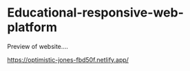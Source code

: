 # Educational-responsive-web-platform
Preview of website....
 
 
 https://optimistic-jones-fbd50f.netlify.app/
